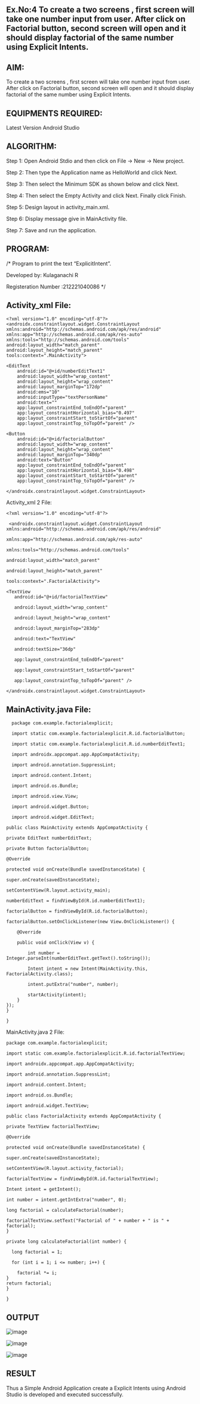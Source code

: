 
## Ex.No:4 To create a two screens , first screen will take one number input from user. After click on Factorial button, second screen will open and it should display factorial of the same number using Explicit Intents.
## AIM:
To create a two screens , first screen will take one number input from user. After click on Factorial button, second screen will open and it should display factorial of the same number using Explicit Intents.

## EQUIPMENTS REQUIRED:
Latest Version Android Studio

## ALGORITHM:
Step 1: Open Android Stdio and then click on File -> New -> New project.

Step 2: Then type the Application name as HelloWorld and click Next.

Step 3: Then select the Minimum SDK as shown below and click Next.

Step 4: Then select the Empty Activity and click Next. Finally click Finish.

Step 5: Design layout in activity_main.xml.

Step 6: Display message give in MainActivity file.

Step 7: Save and run the application.

## PROGRAM:
/*
Program to print the text “ExplicitIntent”.

Developed by: Kulaganachi R

Registeration Number :212221040086
*/
## Activity_xml File:
~~~
<?xml version="1.0" encoding="utf-8"?>
<androidx.constraintlayout.widget.ConstraintLayout
xmlns:android="http://schemas.android.com/apk/res/android"
xmlns:app="http://schemas.android.com/apk/res-auto"
xmlns:tools="http://schemas.android.com/tools"
android:layout_width="match_parent"
android:layout_height="match_parent"
tools:context=".MainActivity">

<EditText
    android:id="@+id/numberEditText1"
    android:layout_width="wrap_content"
    android:layout_height="wrap_content"
    android:layout_marginTop="172dp"
    android:ems="10"
    android:inputType="textPersonName"
    android:text=""
    app:layout_constraintEnd_toEndOf="parent"
    app:layout_constraintHorizontal_bias="0.497"
    app:layout_constraintStart_toStartOf="parent"
    app:layout_constraintTop_toTopOf="parent" />

<Button
    android:id="@+id/factorialButton"
    android:layout_width="wrap_content"
    android:layout_height="wrap_content"
    android:layout_marginTop="340dp"
    android:text="Button"
    app:layout_constraintEnd_toEndOf="parent"
    app:layout_constraintHorizontal_bias="0.498"
    app:layout_constraintStart_toStartOf="parent"
    app:layout_constraintTop_toTopOf="parent" />

</androidx.constraintlayout.widget.ConstraintLayout>
~~~
Activity_xml 2 File:
~~~
<?xml version="1.0" encoding="utf-8"?>

 <androidx.constraintlayout.widget.ConstraintLayout        xmlns:android="http://schemas.android.com/apk/res/android"

xmlns:app="http://schemas.android.com/apk/res-auto"

xmlns:tools="http://schemas.android.com/tools"

android:layout_width="match_parent"

android:layout_height="match_parent"

tools:context=".FactorialActivity">

<TextView
   android:id="@+id/factorialTextView"

   android:layout_width="wrap_content"

   android:layout_height="wrap_content"

   android:layout_marginTop="283dp"

   android:text="TextView"

   android:textSize="36dp"

   app:layout_constraintEnd_toEndOf="parent"

   app:layout_constraintStart_toStartOf="parent"

   app:layout_constraintTop_toTopOf="parent" />

</androidx.constraintlayout.widget.ConstraintLayout>
~~~
## MainActivity.java File:
~~~
  package com.example.factorialexplicit;

  import static com.example.factorialexplicit.R.id.factorialButton;

  import static com.example.factorialexplicit.R.id.numberEditText1;

  import androidx.appcompat.app.AppCompatActivity;

  import android.annotation.SuppressLint;

  import android.content.Intent;

  import android.os.Bundle;

  import android.view.View;

  import android.widget.Button;

  import android.widget.EditText;

public class MainActivity extends AppCompatActivity {

private EditText numberEditText;

private Button factorialButton;

@Override

protected void onCreate(Bundle savedInstanceState) {

super.onCreate(savedInstanceState);

setContentView(R.layout.activity_main);

numberEditText = findViewById(R.id.numberEditText1);

factorialButton = findViewById(R.id.factorialButton);

factorialButton.setOnClickListener(new View.OnClickListener() {

    @Override

    public void onClick(View v) {

        int number = Integer.parseInt(numberEditText.getText().toString());

        Intent intent = new Intent(MainActivity.this, FactorialActivity.class);

        intent.putExtra("number", number);

        startActivity(intent);
    }
});
}

}
~~~
MainActivity.java 2 File:
~~~
package com.example.factorialexplicit;

import static com.example.factorialexplicit.R.id.factorialTextView;

import androidx.appcompat.app.AppCompatActivity;

import android.annotation.SuppressLint;

import android.content.Intent;

import android.os.Bundle;

import android.widget.TextView;

public class FactorialActivity extends AppCompatActivity {

private TextView factorialTextView;

@Override

protected void onCreate(Bundle savedInstanceState) {

super.onCreate(savedInstanceState);

setContentView(R.layout.activity_factorial);

factorialTextView = findViewById(R.id.factorialTextView);

Intent intent = getIntent();

int number = intent.getIntExtra("number", 0);

long factorial = calculateFactorial(number);

factorialTextView.setText("Factorial of " + number + " is " + factorial);
}

private long calculateFactorial(int number) {

  long factorial = 1;

  for (int i = 1; i <= number; i++) {

    factorial *= i;
}
return factorial;
}

}
~~~
## OUTPUT

![image](https://github.com/Kulaganachi/Explicit_Intent/assets/133641126/ff71b60e-97ce-4271-935c-d88d6d919cbc)

![image](https://github.com/Kulaganachi/Explicit_Intent/assets/133641126/a3e1658d-22cb-4d1f-96e5-3684df381346)

![image](https://github.com/Kulaganachi/Explicit_Intent/assets/133641126/da95e34b-9be3-4dde-9050-888882f29071)


## RESULT
Thus a Simple Android Application create a Explicit Intents using Android Studio is developed and executed successfully.

   




  

